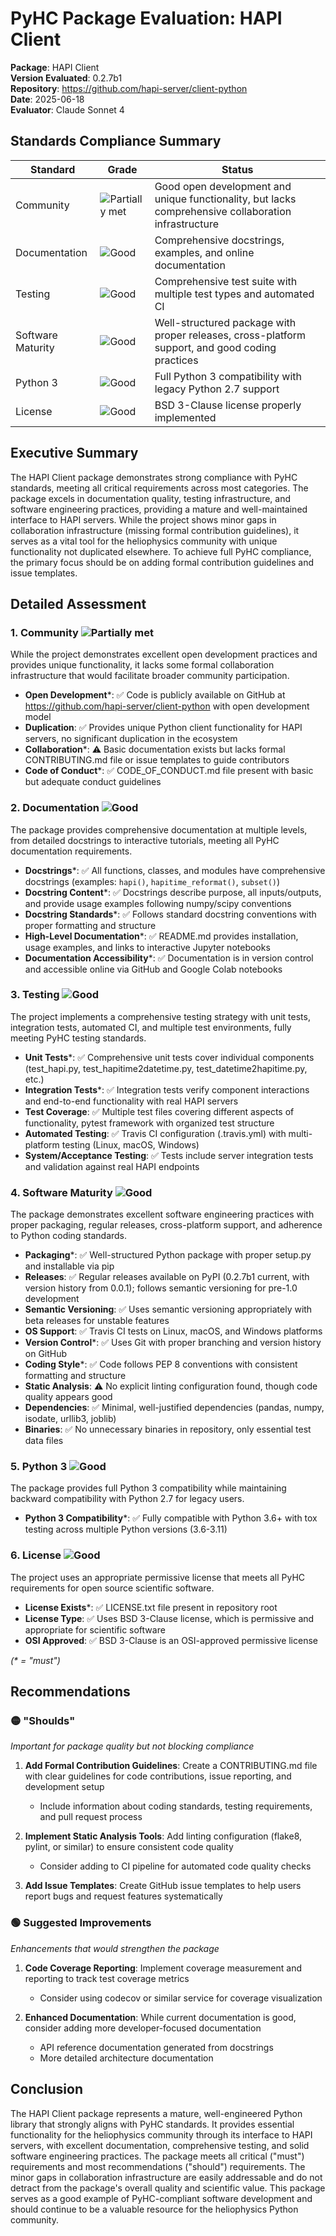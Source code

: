 # PyHC Package Evaluation: HAPI Client

**Package**: HAPI Client  
**Version Evaluated**: 0.2.7b1  
**Repository**: https://github.com/hapi-server/client-python  
**Date**: 2025-06-18  
**Evaluator**: Claude Sonnet 4  

## Standards Compliance Summary

| Standard | Grade | Status |
|----------|-------|--------|
| Community | ![Partially met](https://img.shields.io/badge/Partially%20met-orange.svg) | Good open development and unique functionality, but lacks comprehensive collaboration infrastructure |
| Documentation | ![Good](https://img.shields.io/badge/Good-brightgreen.svg) | Comprehensive docstrings, examples, and online documentation |
| Testing | ![Good](https://img.shields.io/badge/Good-brightgreen.svg) | Comprehensive test suite with multiple test types and automated CI |
| Software Maturity | ![Good](https://img.shields.io/badge/Good-brightgreen.svg) | Well-structured package with proper releases, cross-platform support, and good coding practices |
| Python 3 | ![Good](https://img.shields.io/badge/Good-brightgreen.svg) | Full Python 3 compatibility with legacy Python 2.7 support |
| License | ![Good](https://img.shields.io/badge/Good-brightgreen.svg) | BSD 3-Clause license properly implemented |

## Executive Summary

The HAPI Client package demonstrates strong compliance with PyHC standards, meeting all critical requirements across most categories. The package excels in documentation quality, testing infrastructure, and software engineering practices, providing a mature and well-maintained interface to HAPI servers. While the project shows minor gaps in collaboration infrastructure (missing formal contribution guidelines), it serves as a vital tool for the heliophysics community with unique functionality not duplicated elsewhere. To achieve full PyHC compliance, the primary focus should be on adding formal contribution guidelines and issue templates.

## Detailed Assessment

### 1. Community ![Partially met](https://img.shields.io/badge/Partially%20met-orange.svg)

While the project demonstrates excellent open development practices and provides unique functionality, it lacks some formal collaboration infrastructure that would facilitate broader community participation.

- **Open Development**\*: ✅ Code is publicly available on GitHub at https://github.com/hapi-server/client-python with open development model
- **Duplication**: ✅ Provides unique Python client functionality for HAPI servers, no significant duplication in the ecosystem
- **Collaboration**\*: ⚠️ Basic documentation exists but lacks formal CONTRIBUTING.md file or issue templates to guide contributors
- **Code of Conduct**\*: ✅ CODE_OF_CONDUCT.md file present with basic but adequate conduct guidelines

### 2. Documentation ![Good](https://img.shields.io/badge/Good-brightgreen.svg)

The package provides comprehensive documentation at multiple levels, from detailed docstrings to interactive tutorials, meeting all PyHC documentation requirements.

- **Docstrings**\*: ✅ All functions, classes, and modules have comprehensive docstrings (examples: `hapi()`, `hapitime_reformat()`, `subset()`)
- **Docstring Content**\*: ✅ Docstrings describe purpose, all inputs/outputs, and provide usage examples following numpy/scipy conventions
- **Docstring Standards**\*: ✅ Follows standard docstring conventions with proper formatting and structure
- **High-Level Documentation**\*: ✅ README.md provides installation, usage examples, and links to interactive Jupyter notebooks
- **Documentation Accessibility**\*: ✅ Documentation is in version control and accessible online via GitHub and Google Colab notebooks

### 3. Testing ![Good](https://img.shields.io/badge/Good-brightgreen.svg)

The project implements a comprehensive testing strategy with unit tests, integration tests, automated CI, and multiple test environments, fully meeting PyHC testing standards.

- **Unit Tests**\*: ✅ Comprehensive unit tests cover individual components (test_hapi.py, test_hapitime2datetime.py, test_datetime2hapitime.py, etc.)
- **Integration Tests**\*: ✅ Integration tests verify component interactions and end-to-end functionality with real HAPI servers
- **Test Coverage**: ✅ Multiple test files covering different aspects of functionality, pytest framework with organized test structure
- **Automated Testing**: ✅ Travis CI configuration (.travis.yml) with multi-platform testing (Linux, macOS, Windows)
- **System/Acceptance Testing**: ✅ Tests include server integration tests and validation against real HAPI endpoints

### 4. Software Maturity ![Good](https://img.shields.io/badge/Good-brightgreen.svg)

The package demonstrates excellent software engineering practices with proper packaging, regular releases, cross-platform support, and adherence to Python coding standards.

- **Packaging**\*: ✅ Well-structured Python package with proper setup.py and installable via pip
- **Releases**: ✅ Regular releases available on PyPI (0.2.7b1 current, with version history from 0.0.1); follows semantic versioning for pre-1.0 development
- **Semantic Versioning**: ✅ Uses semantic versioning appropriately with beta releases for unstable features
- **OS Support**: ✅ Travis CI tests on Linux, macOS, and Windows platforms
- **Version Control**\*: ✅ Uses Git with proper branching and version history on GitHub
- **Coding Style**\*: ✅ Code follows PEP 8 conventions with consistent formatting and structure
- **Static Analysis**: ⚠️ No explicit linting configuration found, though code quality appears good
- **Dependencies**: ✅ Minimal, well-justified dependencies (pandas, numpy, isodate, urllib3, joblib)
- **Binaries**: ✅ No unnecessary binaries in repository, only essential test data files

### 5. Python 3 ![Good](https://img.shields.io/badge/Good-brightgreen.svg)

The package provides full Python 3 compatibility while maintaining backward compatibility with Python 2.7 for legacy users.

- **Python 3 Compatibility**\*: ✅ Fully compatible with Python 3.6+ with tox testing across multiple Python versions (3.6-3.11)

### 6. License ![Good](https://img.shields.io/badge/Good-brightgreen.svg)

The project uses an appropriate permissive license that meets all PyHC requirements for open source scientific software.

- **License Exists**\*: ✅ LICENSE.txt file present in repository root
- **License Type**: ✅ Uses BSD 3-Clause license, which is permissive and appropriate for scientific software
- **OSI Approved**: ✅ BSD 3-Clause is an OSI-approved permissive license

*(\* = "must")*

## Recommendations

### 🟡 "Shoulds"
*Important for package quality but not blocking compliance*

1. **Add Formal Contribution Guidelines**: Create a CONTRIBUTING.md file with clear guidelines for code contributions, issue reporting, and development setup
   - Include information about coding standards, testing requirements, and pull request process

2. **Implement Static Analysis Tools**: Add linting configuration (flake8, pylint, or similar) to ensure consistent code quality
   - Consider adding to CI pipeline for automated code quality checks

3. **Add Issue Templates**: Create GitHub issue templates to help users report bugs and request features systematically

### 🟢 Suggested Improvements
*Enhancements that would strengthen the package*

1. **Code Coverage Reporting**: Implement coverage measurement and reporting to track test coverage metrics
   - Consider using codecov or similar service for coverage visualization

2. **Enhanced Documentation**: While current documentation is good, consider adding more developer-focused documentation
   - API reference documentation generated from docstrings
   - More detailed architecture documentation

## Conclusion

The HAPI Client package represents a mature, well-engineered Python library that strongly aligns with PyHC standards. It provides essential functionality for the heliophysics community through its interface to HAPI servers, with excellent documentation, comprehensive testing, and solid software engineering practices. The package meets all critical ("must") requirements and most recommendations ("should") requirements. The minor gaps in collaboration infrastructure are easily addressable and do not detract from the package's overall quality and scientific value. This package serves as a good example of PyHC-compliant software development and should continue to be a valuable resource for the heliophysics Python community.